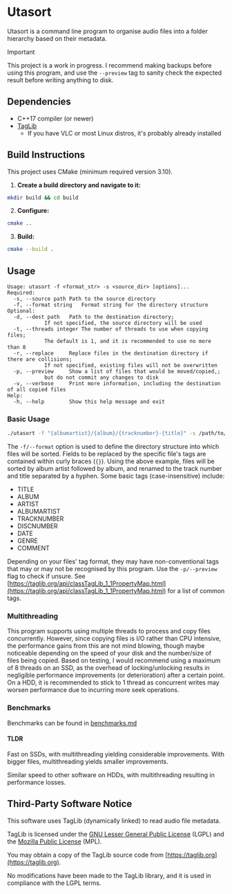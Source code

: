 # Utasort

Utasort is a command line program to organise audio files into a folder hierarchy based on their metadata.

> [!IMPORTANT]
> This project is a work in progress. I recommend making backups before using this program, and use the `--preview`
> tag to sanity check the expected result before writing anything to disk.

## Dependencies

- C++17 compiler (or newer)
- [TagLib](https://taglib.org/)
  - If you have VLC or most Linux distros, it's probably already installed

## Build Instructions

This project uses CMake (minimum required version 3.10).

1. **Create a build directory and navigate to it:**

```bash
mkdir build && cd build
```

2. **Configure:**

```bash
cmake ..
```

3. **Build:**

```bash
cmake --build .
```

## Usage

```
Usage: utasort -f <format_str> -s <source_dir> [options]...
Required:
  -s, --source path	Path to the source directory
  -f, --format string	Format string for the directory structure
Optional:
  -d, --dest path	Path to the destination directory;
			If not specified, the source directory will be used
  -t, --threads integer	The number of threads to use when copying files;
			The default is 1, and it is recommended to use no more than 8
  -r, --replace		Replace files in the destination directory if there are collisions;
			If not specified, existing files will not be overwritten
  -p, --preview		Show a list of files that would be moved/copied,;
			but do not commit any changes to disk
  -v, --verbose		Print more information, including the destination of all copied files
Help:
  -h, --help		Show this help message and exit
```

### Basic Usage

```bash
./utasort -f "{albumartist}/{album}/{tracknumber}-{title}" -s /path/to/music/src -d /path/to/dest
```

The `-f/--format` option is used to define the directory structure into which files will be sorted.
Fields to be replaced by the specific file's tags are contained within curly braces (`{}`).
Using the above example, files will be sorted by album artist followed by album, and renamed
to the track number and title separated by a hyphen. Some basic tags (case-insensitive) include:

- TITLE
- ALBUM
- ARTIST
- ALBUMARTIST
- TRACKNUMBER
- DISCNUMBER
- DATE
- GENRE
- COMMENT

Depending on your files' tag format, they may have non-conventional tags that may or may not be
recognised by this program. Use the `-p/--preview` flag to check if unsure. See
[https://taglib.org/api/classTagLib_1_1PropertyMap.html](https://taglib.org/api/classTagLib_1_1PropertyMap.html)
for a list of common tags.

### Multithreading

This program supports using multiple threads to process and copy files concurrently.
However, since copying files is I/O rather than CPU intensive, the performance gains
from this are not mind blowing, though maybe noticeable depending on the speed
of your disk and the number/size of files being copied. Based on testing, I would
recommend using a maximum of 8 threads on an SSD, as the overhead of locking/unlocking
results in negligible performance improvements (or deterioration) after a certain point.
On a HDD, it is recommended to stick to 1 thread as concurrent writes may worsen
performance due to incurring more seek operations.

### Benchmarks

Benchmarks can be found in [benchmarks.md](/benchmarks.md)

#### TLDR

Fast on SSDs, with multithreading yielding considerable improvements. With bigger files,
multithreading yields smaller improvements.

Similar speed to other software on HDDs, with multithreading resulting in performance losses.

## Third-Party Software Notice

This software uses TagLib (dynamically linked) to read audio file metadata.

TagLib is licensed under the [GNU Lesser General Public License](https://www.gnu.org/licenses/lgpl-3.0.html) (LGPL)
and the [Mozilla Public License](https://www.mozilla.org/en-US/MPL/1.1/) (MPL).

You may obtain a copy of the TagLib source code from [https://taglib.org](https://taglib.org).

No modifications have been made to the TagLib library, and it is used in compliance with the LGPL terms.
